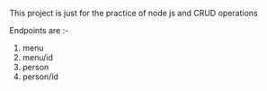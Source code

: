 This project is just for the practice of node js and CRUD operations

Endpoints are :-
1. menu
2. menu/id
3. person
4. person/id
   
